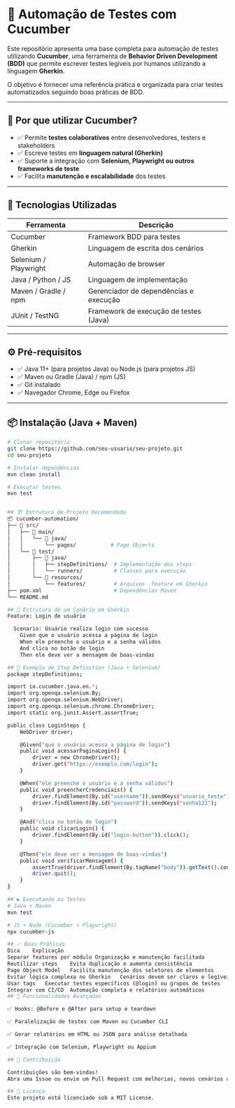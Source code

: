 # 🧪 Automação de Testes com Cucumber

Este repositório apresenta uma base completa para automação de testes utilizando **Cucumber**, uma ferramenta de **Behavior Driven Development (BDD)** que permite escrever testes legíveis por humanos utilizando a linguagem **Gherkin**.  

O objetivo é fornecer uma referência prática e organizada para criar testes automatizados seguindo boas práticas de BDD.

---

## 🚀 Por que utilizar Cucumber?

- ✅ Permite **testes colaborativos** entre desenvolvedores, testers e stakeholders  
- ✅ Escreve testes em **linguagem natural (Gherkin)**  
- ✅ Suporte a integração com **Selenium, Playwright ou outros frameworks de teste**  
- ✅ Facilita **manutenção e escalabilidade** dos testes  

---

## 🧰 Tecnologias Utilizadas

| Ferramenta           | Descrição                                  |
|---------------------|--------------------------------------------|
| Cucumber             | Framework BDD para testes                  |
| Gherkin              | Linguagem de escrita dos cenários          |
| Selenium / Playwright| Automação de browser                       |
| Java / Python / JS   | Linguagem de implementação                 |
| Maven / Gradle / npm | Gerenciador de dependências e execução     |
| JUnit / TestNG       | Framework de execução de testes (Java)     |

---

## ⚙️ Pré-requisitos

- ✅ Java 11+ (para projetos Java) ou Node.js (para projetos JS)  
- ✅ Maven ou Gradle (Java) / npm (JS)  
- ✅ Git instalado  
- ✅ Navegador Chrome, Edge ou Firefox  

---

## 📦 Instalação (Java + Maven)

```bash
# Clonar repositório
git clone https://github.com/seu-usuario/seu-projeto.git
cd seu-projeto

# Instalar dependências
mvn clean install

# Executar testes
mvn test


## 🏗 Estrutura de Projeto Recomendada
📦 cucumber-automation/
├── 📁 src/
│   ├── 📁 main/
│   │   └── 📁 java/
│   │       └── pages/           # Page Objects
│   └── 📁 test/
│       ├── 📁 java/
│       │   ├── stepDefinitions/  # Implementação dos steps
│       │   └── runners/          # Classes para execução
│       └── 📁 resources/
│           └── features/         # Arquivos .feature em Gherkin
├── pom.xml                       # Dependências Maven
└── README.md

## 📄 Estrutura de um Cenário em Gherkin
Feature: Login de usuário

  Scenario: Usuário realiza login com sucesso
    Given que o usuário acessa a página de login
    When ele preenche o usuário e a senha válidos
    And clica no botão de login
    Then ele deve ver a mensagem de boas-vindas

## 🔎 Exemplo de Step Definition (Java + Selenium)
package stepDefinitions;

import io.cucumber.java.en.*;
import org.openqa.selenium.By;
import org.openqa.selenium.WebDriver;
import org.openqa.selenium.chrome.ChromeDriver;
import static org.junit.Assert.assertTrue;

public class LoginSteps {
    WebDriver driver;

    @Given("que o usuário acessa a página de login")
    public void acessarPaginaLogin() {
        driver = new ChromeDriver();
        driver.get("https://exemplo.com/login");
    }

    @When("ele preenche o usuário e a senha válidos")
    public void preencherCredenciais() {
        driver.findElement(By.id("username")).sendKeys("usuario_teste");
        driver.findElement(By.id("password")).sendKeys("senha123");
    }

    @And("clica no botão de login")
    public void clicarLogin() {
        driver.findElement(By.id("login-button")).click();
    }

    @Then("ele deve ver a mensagem de boas-vindas")
    public void verificarMensagem() {
        assertTrue(driver.findElement(By.tagName("body")).getText().contains("Bem-vindo"));
        driver.quit();
    }
}

## ▶️ Executando os Testes
# Java + Maven
mvn test

# JS + Node (Cucumber + Playwright)
npx cucumber-js

## ✅ Boas Práticas
Dica	Explicação
Separar features por módulo	Organização e manutenção facilitada
Reutilizar steps	Evita duplicação e aumenta consistência
Page Object Model	Facilita manutenção dos seletores de elementos
Evitar lógica complexa no Gherkin	Cenários devem ser claros e legíveis
Usar tags	Executar testes específicos (@login) ou grupos de testes
Integrar com CI/CD	Automação completa e relatórios automáticos
## 🔮 Funcionalidades Avançadas

✅ Hooks: @Before e @After para setup e teardown

✅ Paralelização de testes com Maven ou Cucumber CLI

✅ Gerar relatórios em HTML ou JSON para análise detalhada

✅ Integração com Selenium, Playwright ou Appium

## 🤝 Contribuição

Contribuições são bem-vindas!
Abra uma Issue ou envie um Pull Request com melhorias, novos cenários ou exemplos de integração.

## 📄 Licença
Este projeto está licenciado sob a MIT License.
